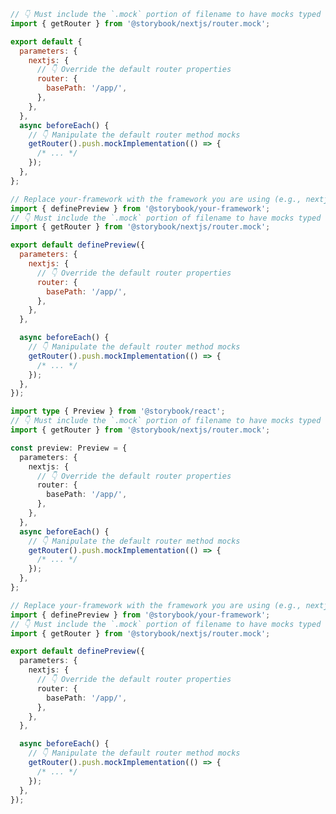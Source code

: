 <!-- Vet this example for package naming -->

```js filename=".storybook/preview.js" renderer="react" language="js" tabTitle="CSF 3"
// 👇 Must include the `.mock` portion of filename to have mocks typed correctly
import { getRouter } from '@storybook/nextjs/router.mock';

export default {
  parameters: {
    nextjs: {
      // 👇 Override the default router properties
      router: {
        basePath: '/app/',
      },
    },
  },
  async beforeEach() {
    // 👇 Manipulate the default router method mocks
    getRouter().push.mockImplementation(() => {
      /* ... */
    });
  },
};
```

```js filename=".storybook/preview.js" renderer="react" language="js" tabTitle="CSF Next 🧪"
// Replace your-framework with the framework you are using (e.g., nextjs, experimental-nextjs-vite)
import { definePreview } from '@storybook/your-framework';
// 👇 Must include the `.mock` portion of filename to have mocks typed correctly
import { getRouter } from '@storybook/nextjs/router.mock';

export default definePreview({
  parameters: {
    nextjs: {
      // 👇 Override the default router properties
      router: {
        basePath: '/app/',
      },
    },
  },

  async beforeEach() {
    // 👇 Manipulate the default router method mocks
    getRouter().push.mockImplementation(() => {
      /* ... */
    });
  },
});
```

```ts filename=".storybook/preview.ts" renderer="react" language="ts" tabTitle="CSF 3"
import type { Preview } from '@storybook/react';
// 👇 Must include the `.mock` portion of filename to have mocks typed correctly
import { getRouter } from '@storybook/nextjs/router.mock';

const preview: Preview = {
  parameters: {
    nextjs: {
      // 👇 Override the default router properties
      router: {
        basePath: '/app/',
      },
    },
  },
  async beforeEach() {
    // 👇 Manipulate the default router method mocks
    getRouter().push.mockImplementation(() => {
      /* ... */
    });
  },
};
```

```ts filename=".storybook/preview.ts" renderer="react" language="ts" tabTitle="CSF Next 🧪"
// Replace your-framework with the framework you are using (e.g., nextjs, experimental-nextjs-vite)
import { definePreview } from '@storybook/your-framework';
// 👇 Must include the `.mock` portion of filename to have mocks typed correctly
import { getRouter } from '@storybook/nextjs/router.mock';

export default definePreview({
  parameters: {
    nextjs: {
      // 👇 Override the default router properties
      router: {
        basePath: '/app/',
      },
    },
  },

  async beforeEach() {
    // 👇 Manipulate the default router method mocks
    getRouter().push.mockImplementation(() => {
      /* ... */
    });
  },
});
```
